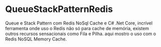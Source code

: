 # QueueStackPatternRedis

Queue e Stack Pattern com Redis NoSql Cache e C# .Net Core, incrível ferramenta onde uso o Redis não só para cache de memória, existem outros recursos sensacionais como Fila e Pilha. aqui mostro o uso com o Redis NoSQL Memory Cache.
